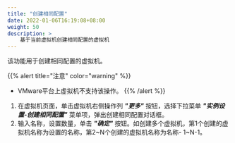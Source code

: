 ```yaml
---
title: "创建相同配置"
date: 2022-01-06T16:19:08+08:00
weight: 50
description: >
    基于当前虚拟机创建相同配置的虚拟机
---
```


该功能用于创建相同配置的虚拟机。

{{% alert title="注意" color="warning" %}}
- VMware平台上虚拟机不支持该操作。
{{% /alert %}}

1. 在虚拟机页面，单击虚拟机右侧操作列 **_"更多"_** 按钮，选择下拉菜单 **_"实例设置-创建相同配置"_** 菜单项，弹出创建相同配置对话框。
2. 输入名称，设置数量，单击 **_"确定"_** 按钮。如创建多个虚拟机，第1个创建的虚拟机名称为设置的名称，第2~N个创建的虚拟机名称为名称- 1~N-1。